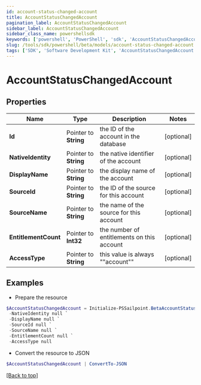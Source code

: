 ```yaml
---
id: account-status-changed-account
title: AccountStatusChangedAccount
pagination_label: AccountStatusChangedAccount
sidebar_label: AccountStatusChangedAccount
sidebar_class_name: powershellsdk
keywords: ['powershell', 'PowerShell', 'sdk', 'AccountStatusChangedAccount'] 
slug: /tools/sdk/powershell/beta/models/account-status-changed-account
tags: ['SDK', 'Software Development Kit', 'AccountStatusChangedAccount']
---
```



# AccountStatusChangedAccount

## Properties

Name | Type | Description | Notes
------------ | ------------- | ------------- | -------------
**Id** |  Pointer to **String** | the ID of the account in the database | [optional] 
**NativeIdentity** |  Pointer to **String** | the native identifier of the account | [optional] 
**DisplayName** |  Pointer to **String** | the display name of the account | [optional] 
**SourceId** |  Pointer to **String** | the ID of the source for this account | [optional] 
**SourceName** |  Pointer to **String** | the name of the source for this account | [optional] 
**EntitlementCount** |  Pointer to **Int32** | the number of entitlements on this account | [optional] 
**AccessType** |  Pointer to **String** | this value is always ""account"" | [optional] 

## Examples

- Prepare the resource
```powershell
$AccountStatusChangedAccount = Initialize-PSSailpoint.BetaAccountStatusChangedAccount  -Id null `
 -NativeIdentity null `
 -DisplayName null `
 -SourceId null `
 -SourceName null `
 -EntitlementCount null `
 -AccessType null
```

- Convert the resource to JSON
```powershell
$AccountStatusChangedAccount | ConvertTo-JSON
```


[[Back to top]](#) 

